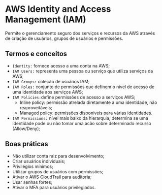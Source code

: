 # AWS Identity and Access Management (IAM)
Permite o gerenciamento seguro dos serviços e recursos da AWS através de criação de usuários, grupos de usuários e permissões.

## Termos e conceitos
- `Identity:` fornece acesso a uma conta na AWS;
- `IAM Users:` representa uma pessoa ou serviço que utiliza serviços da AWS;
- `IAM Groups:` coleção de usuários IAM;
- `IAM Roles:` conjunto de permissões que definem o nível de acesso de uma identidade aos serviços AWS;
- `IAM Policies:`define permissões de acesso a serviços AWS;
  - Inline policy: permissão atrelada diretamente a uma identidade, não reaproveitáveis;
  - Managed policy: permissões disponíveis para várias identidades.
- `IAM Permissions:` nível mais baixo da hierarquia, determina se uma identidade pode ou não tomar uma acão sobre determinado recurso (Allow/Deny);

## Boas práticas
- Não utilizar conta raiz para desenvolvimento;
- Criar usuários individuais;
- Privilégios mínimos;
- Utilizar grupos de usuários com permissões;
- Ativar o AWS CloudTrail para auditoria;
- Usar senhas fortes;
- Ativar o MFA para usuários privilegiados.
